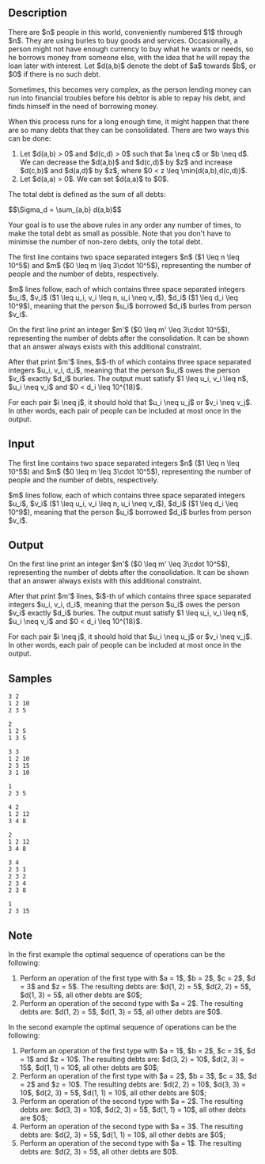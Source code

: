 ## Description

<div><p>There are $n$ people in this world, conveniently numbered $1$ through $n$. They are using burles to buy goods and services. Occasionally, a person might not have enough currency to buy what he wants or needs, so he borrows money from someone else, with the idea that he will repay the loan later with interest. Let $d(a,b)$ denote the debt of $a$ towards $b$, or $0$ if there is no such debt.</p><p>Sometimes, this becomes very complex, as the person lending money can run into financial troubles before his debtor is able to repay his debt, and finds himself in the need of borrowing money. </p><p>When this process runs for a long enough time, it might happen that there are so many debts that they can be consolidated. There are two ways this can be done:</p><ol> <li> Let $d(a,b) &gt; 0$ and $d(c,d) &gt; 0$ such that $a \neq c$ or $b \neq d$. We can decrease the $d(a,b)$ and $d(c,d)$ by&nbsp;$z$ and increase $d(c,b)$ and $d(a,d)$ by&nbsp;$z$, where $0 &lt; z \leq \min(d(a,b),d(c,d))$. </li><li> Let $d(a,a) &gt; 0$. We can set $d(a,a)$ to $0$. </li></ol><p>The total debt is defined as the sum of all debts:</p><p>$$\Sigma_d = \sum_{a,b} d(a,b)$$</p><p>Your goal is to use the above rules in any order any number of times, to make the total debt as small as possible. Note that you don't have to minimise the <span class="tex-font-style-bf">number</span> of non-zero debts, only the <span class="tex-font-style-bf">total debt</span>.</p></div><div class="input-specification"><p>The first line contains two space separated integers $n$&nbsp;($1 \leq n \leq 10^5$) and $m$&nbsp;($0 \leq m \leq 3\cdot 10^5$), representing the number of people and the number of debts, respectively.</p><p>$m$ lines follow, each of which contains three space separated integers $u_i$, $v_i$&nbsp;($1 \leq u_i, v_i \leq n, u_i \neq v_i$), $d_i$&nbsp;($1 \leq d_i \leq 10^9$), meaning that the person $u_i$ borrowed $d_i$ burles from person $v_i$.</p></div><div class="output-specification"><p>On the first line print an integer $m'$&nbsp;($0 \leq m' \leq 3\cdot 10^5$), representing the number of debts after the consolidation. It can be shown that an answer always exists with this additional constraint.</p><p>After that print $m'$ lines, $i$-th of which contains three space separated integers $u_i, v_i, d_i$, meaning that the person $u_i$ owes the person $v_i$ exactly $d_i$ burles. The output must satisfy $1 \leq u_i, v_i \leq n$, $u_i \neq v_i$ and $0 &lt; d_i \leq 10^{18}$.</p><p>For each pair $i \neq j$, it should hold that $u_i \neq u_j$ or $v_i \neq v_j$. In other words, each pair of people can be included at most once in the output.</p></div>

## Input

<p>The first line contains two space separated integers $n$&nbsp;($1 \leq n \leq 10^5$) and $m$&nbsp;($0 \leq m \leq 3\cdot 10^5$), representing the number of people and the number of debts, respectively.</p><p>$m$ lines follow, each of which contains three space separated integers $u_i$, $v_i$&nbsp;($1 \leq u_i, v_i \leq n, u_i \neq v_i$), $d_i$&nbsp;($1 \leq d_i \leq 10^9$), meaning that the person $u_i$ borrowed $d_i$ burles from person $v_i$.</p>

## Output

<p>On the first line print an integer $m'$&nbsp;($0 \leq m' \leq 3\cdot 10^5$), representing the number of debts after the consolidation. It can be shown that an answer always exists with this additional constraint.</p><p>After that print $m'$ lines, $i$-th of which contains three space separated integers $u_i, v_i, d_i$, meaning that the person $u_i$ owes the person $v_i$ exactly $d_i$ burles. The output must satisfy $1 \leq u_i, v_i \leq n$, $u_i \neq v_i$ and $0 &lt; d_i \leq 10^{18}$.</p><p>For each pair $i \neq j$, it should hold that $u_i \neq u_j$ or $v_i \neq v_j$. In other words, each pair of people can be included at most once in the output.</p>

## Samples

```input1
3 2
1 2 10
2 3 5

```

```output1
2
1 2 5
1 3 5

```






```input2
3 3
1 2 10
2 3 15
3 1 10

```

```output2
1
2 3 5

```






```input3
4 2
1 2 12
3 4 8

```

```output3
2
1 2 12
3 4 8

```






```input4
3 4
2 3 1
2 3 2
2 3 4
2 3 8

```

```output4
1
2 3 15

```




## Note

<p>In the first example the optimal sequence of operations can be the following:</p><ol> <li> Perform an operation of the first type with $a = 1$, $b = 2$, $c = 2$, $d = 3$ and $z = 5$. The resulting debts are: $d(1, 2) = 5$, $d(2, 2) = 5$, $d(1, 3) = 5$, all other debts are $0$; </li><li> Perform an operation of the second type with $a = 2$. The resulting debts are: $d(1, 2) = 5$, $d(1, 3) = 5$, all other debts are $0$. </li></ol><p>In the second example the optimal sequence of operations can be the following:</p><ol> <li> Perform an operation of the first type with $a = 1$, $b = 2$, $c = 3$, $d = 1$ and $z = 10$. The resulting debts are: $d(3, 2) = 10$, $d(2, 3) = 15$, $d(1, 1) = 10$, all other debts are $0$; </li><li> Perform an operation of the first type with $a = 2$, $b = 3$, $c = 3$, $d = 2$ and $z = 10$. The resulting debts are: $d(2, 2) = 10$, $d(3, 3) = 10$, $d(2, 3) = 5$, $d(1, 1) = 10$, all other debts are $0$; </li><li> Perform an operation of the second type with $a = 2$. The resulting debts are: $d(3, 3) = 10$, $d(2, 3) = 5$, $d(1, 1) = 10$, all other debts are $0$; </li><li> Perform an operation of the second type with $a = 3$. The resulting debts are: $d(2, 3) = 5$, $d(1, 1) = 10$, all other debts are $0$; </li><li> Perform an operation of the second type with $a = 1$. The resulting debts are: $d(2, 3) = 5$, all other debts are $0$. </li></ol>
